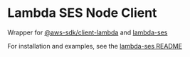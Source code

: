 # Lambda SES Node Client

Wrapper for [@aws-sdk/client-lambda](https://github.com/aws/aws-sdk-js-v3/tree/main/clients/client-lambda) and [lambda-ses](https://github.com/talentmaker/lambda-ses)

For installation and examples, see the [lambda-ses README](https://github.com/talentmaker/lambda-ses#readme)
